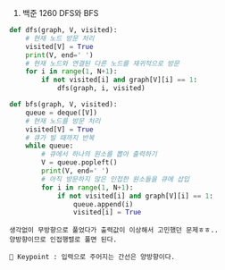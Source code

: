 1. 백준 1260 DFS와 BFS
``` python
def dfs(graph, V, visited):
    # 현재 노드 방문 처리
    visited[V] = True
    print(V, end=' ')
    # 현재 노드와 연결된 다른 노드를 재귀적으로 방문
    for i in range(1, N+1):
        if not visited[i] and graph[V][i] == 1:
            dfs(graph, i, visited)

def bfs(graph, V, visited):
    queue = deque([V])
    # 현재 노드를 방문 처리
    visited[V] = True
    # 큐가 빌 때까지 반복
    while queue:
        # 큐에서 하나의 원소를 뽑아 출력하기
        V = queue.popleft()
        print(V, end=' ')
        # 아직 방문하지 않은 인접한 원소들을 큐에 삽입
        for i in range(1, N+1):
            if not visited[i] and graph[V][i] == 1:
                queue.append(i)
                visited[i] = True
```

    생각없이 무방향으로 풀었다가 출력값이 이상해서 고민했던 문제ㅎㅎ..
    양방향이므로 인접행렬로 풀면 된다.

    🔑 Keypoint : 입력으로 주어지는 간선은 양방향이다.
    